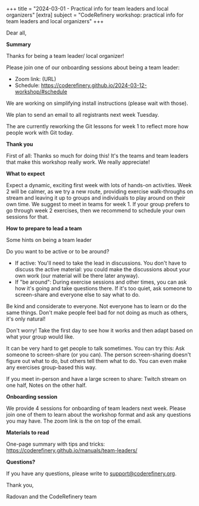 +++
title = "2024-03-01 - Practical info for team leaders and local organizers"
[extra]
subject = "CodeRefinery workshop: practical info for team leaders and local organizers"
+++

Dear all,


**Summary**

Thanks for being a team leader/ local organizer! 

Please join one of our onboarding sessions about being a team leader:
- Zoom link: (URL)
- Schedule: https://coderefinery.github.io/2024-03-12-workshop/#schedule

We are working on simplifying install instructions (please wait with those).

We plan to send an email to all registrants next week Tuesday.

The are currently reworking the Git lessons for week 1 to reflect more how people work with Git today. 


**Thank you**

First of all: Thanks so much for doing this! It's the teams and team leaders that make this workshop really work. We really appreciate!


**What to expect**

Expect a dynamic, exciting first week with lots of hands-on activities. Week 2 will be calmer, as we try a new route, providing exercise walk-throughs on stream and leaving it up to groups and individuals to play around on their own time. We suggest to meet in teams for week 1. If your group prefers to go through week 2 exercises, then we recommend to schedule your own sessions for that.


**How to prepare to lead a team**

Some hints on being a team leader

Do you want to be active or to be around?

- If active: You'll need to take the lead in discussions. You don't have to discuss the active material: you could make the discussions about your own work (our material will be there later anyway).
- If "be around": During exercise sessions and other times, you can ask how it's going and take questions there. If it's too quiet, ask someone to screen-share and everyone else to say what to do.

Be kind and considerate to everyone. Not everyone has to learn or do the same things. Don't make people feel bad for not doing as much as others, it's only natural!

Don't worry! Take the first day to see how it works and then adapt based on what your group would like.

It can be very hard to get people to talk sometimes. You can try this: Ask someone to screen-share (or you can). The person screen-sharing doesn't figure out what to do, but others tell them what to do. You can even make any exercises group-based this way.

If you meet in-person and have a large screen to share: Twitch stream on one half, Notes on the other half.


**Onboarding session**

We provide 4 sessions for onboarding of team leaders next week. Please join one of them to learn about the workshop format and ask any questions you may have. The zoom link is the on top of the email.


**Materials to read**

One-page summary with tips and tricks: https://coderefinery.github.io/manuals/team-leaders/


**Questions?**

If you have any questions, please write to support@coderefinery.org.

Thank you,

Radovan and the CodeRefinery team
